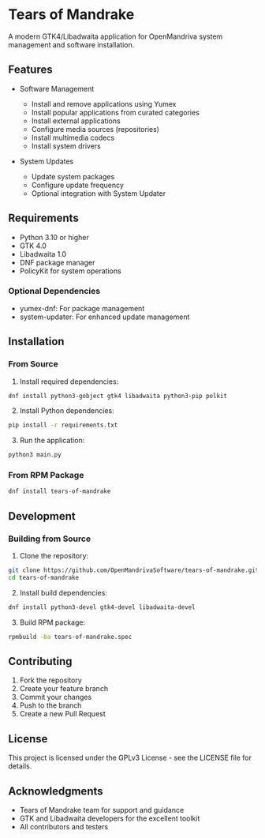 # Tears of Mandrake

A modern GTK4/Libadwaita application for OpenMandriva system management and software installation.

## Features

- Software Management
  - Install and remove applications using Yumex
  - Install popular applications from curated categories
  - Install external applications
  - Configure media sources (repositories)
  - Install multimedia codecs
  - Install system drivers

- System Updates
  - Update system packages
  - Configure update frequency
  - Optional integration with System Updater

## Requirements

- Python 3.10 or higher
- GTK 4.0
- Libadwaita 1.0
- DNF package manager
- PolicyKit for system operations

### Optional Dependencies

- yumex-dnf: For package management
- system-updater: For enhanced update management

## Installation

### From Source

1. Install required dependencies:
```bash
dnf install python3-gobject gtk4 libadwaita python3-pip polkit
```

2. Install Python dependencies:
```bash
pip install -r requirements.txt
```

3. Run the application:
```bash
python3 main.py
```

### From RPM Package

```bash
dnf install tears-of-mandrake
```

## Development

### Building from Source

1. Clone the repository:
```bash
git clone https://github.com/OpenMandrivaSoftware/tears-of-mandrake.git
cd tears-of-mandrake
```

2. Install build dependencies:
```bash
dnf install python3-devel gtk4-devel libadwaita-devel
```

3. Build RPM package:
```bash
rpmbuild -ba tears-of-mandrake.spec
```

## Contributing

1. Fork the repository
2. Create your feature branch
3. Commit your changes
4. Push to the branch
5. Create a new Pull Request

## License

This project is licensed under the GPLv3 License - see the LICENSE file for details.

## Acknowledgments

- Tears of Mandrake team for support and guidance
- GTK and Libadwaita developers for the excellent toolkit
- All contributors and testers
